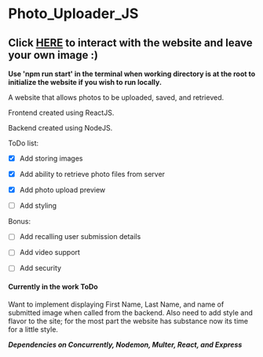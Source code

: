 # Photo_Uploader_JS

## Click [HERE](https://image-time-capsule.herokuapp.com) to interact with the website and leave your own image :)

**Use 'npm run start' in the terminal when working directory is at the root to initialize the website if you wish to run locally.**

A website that allows photos to be uploaded, saved, and retrieved.

Frontend created using ReactJS.

Backend created using NodeJS. 

ToDo list:
- [x] Add storing images
- [x] Add ability to retrieve photo files from server
- [x] Add photo upload preview
- [ ] Add styling


Bonus:
- [ ] Add recalling user submission details
- [ ] Add video support
- [ ] Add security


#### Currently in the work ToDo 
Want to implement displaying First Name, Last Name, and name of submitted image when called from the backend.
Also need to add style and flavor to the site; for the most part the website has substance now its time for a little style.

***Dependencies on Concurrently, Nodemon, Multer, React, and Express***
